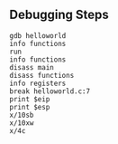 
Debugging Steps
----------------------
    gdb helloworld
    info functions
    run
    info functions
    disass main
    disass functions
    info registers
    break helloworld.c:7
    print $eip
    print $esp
    x/10sb 
    x/10xw
    x/4c
